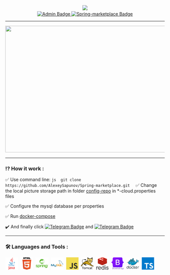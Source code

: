 
<div id="header" align="center">
  <img src="https://media.giphy.com/media/RZzR9yOd1pWKmuHbZi/giphy.gif" width="100"/>
</div>

<div id="badges" align="center">
  <a href="https://localhost:8080/admin/login">
    <img src="https://img.shields.io/badge/Admin-green?style=for-the-badge&logo=admin&logoColor=white" alt="Admin Badge"/>
  </a>
  <a href="https://localhost:8080/api/v1/login">
    <img src="https://img.shields.io/badge/Spring-marketplace-blue?style=for-the-badge&logo=spring-marketplace&logoColor=white" alt="Spring-marketplace Badge"/>
  </a>
</div>

---

<div align="center">
  <img src="https://media.giphy.com/media/9Pmf3QJiDHwyftez6i/giphy-downsized.gif" width="600" height="400"/>
</div>

---

### :interrobang: How it work :

  :white_check_mark: Use command line: 
    ```js 
    git clone https://github.com/AlexeySapunov/Spring-marketplace.git 
    ```
  :white_check_mark: Change the local picture storage path in folder [config-repo](https://github.com/AlexeySapunov/Spring-marketplace/spring-cloud-config/config-repo) in *-cloud.properties files

  :white_check_mark: Configure the mysql database per properties

  :white_check_mark: Run [docker-compose](https://github.com/AlexeySapunov/Spring-marketplace/docker-compose.yaml)

  :heavy_check_mark: And finally click [![Telegram Badge](https://img.shields.io/badge/Admin-green?style=for-the-badge&logo=admin&logoColor=white)](https://localhost:8080/admin/login) and [![Telegram Badge](https://img.shields.io/badge/SpringMarketplace-blue?style=for-the-badge&logo=springMarketplace&logoColor=white)](https://localhost:8080/admin/login)

---

### :hammer_and_wrench: Languages and Tools :

<div>
  <img src="https://github.com/devicons/devicon/blob/master/icons/java/java-original-wordmark.svg" title="Java" alt="Java" width="40" height="40"/>&nbsp;
  <img src="https://github.com/devicons/devicon/blob/master/icons/html5/html5-original-wordmark.svg" title="HTML" alt="HTML" width="40" height="40"/>&nbsp;
  <img src="https://github.com/devicons/devicon/blob/master/icons/spring/spring-original-wordmark.svg" title="Spring" alt="Spring" width="40" height="40"/>&nbsp;
  <img src="https://github.com/devicons/devicon/blob/master/icons/mysql/mysql-original-wordmark.svg" title="Mysql" alt="Mysql" width="40" height="40"/>&nbsp;
  <img src="https://github.com/devicons/devicon/blob/master/icons/javascript/javascript-original.svg" title="Javascript" alt="Javascript" width="40" height="40"/>&nbsp;
  <img src="https://github.com/devicons/devicon/blob/master/icons/tomcat/tomcat-original-wordmark.svg" title="Tomcat" alt="Tomcat" width="40" height="40"/>&nbsp;
  <img src="https://github.com/devicons/devicon/blob/master/icons/redis/redis-original-wordmark.svg"  title="Redis" alt="Redis" width="40" height="40"/>&nbsp;
  <img src="https://github.com/devicons/devicon/blob/master/icons/bootstrap/bootstrap-original-wordmark.svg" title="Bootstrap" alt="Bootstrap" width="40" height="40"/>&nbsp;
  <img src="https://github.com/devicons/devicon/blob/master/icons/docker/docker-original-wordmark.svg" title="Docker" alt="Docker" width="40" height="40"/>&nbsp;
  <img src="https://github.com/devicons/devicon/blob/master/icons/typescript/typescript-original.svg" title="Typescript" **alt="Typescript" width="40" height="40"/>
</div>



